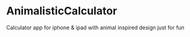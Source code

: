 # AnimalisticCalculator
Calculator app for iphone &amp; ipad with animal inspired design just for fun 
